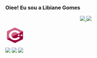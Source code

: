 ### Oiee! Eu sou a Libiane Gomes

<div align="center">
  <a href="https://github.com/libianegomes">
  <img height="180em" src="https://github-readme-stats.vercel.app/api?username=libianegomes&show_icons=true&theme=radical&include_all_commits=true&count_private=true"/>
  <img height="180em" src="https://github-readme-stats.vercel.app/api/top-langs/?username=libianegomes&layout=compact&langs_count=7&theme=radical"/>
 </div>   
 <div style="display: inline_block"><br>
  <img align="center" alt="Rafa-Js" height="50" width="60" src="https://github.com/devicons/devicon/blob/master/icons/cplusplus/cplusplus-original.svg">
 </div>
  
  
    
  
  
  
   <div> 
     
 <a href="https://discord.gg/wagxzStdcR" target="_blank"><img src="https://img.shields.io/badge/Discord-7289DA?style=for-the-badge&logo=discord&logoColor=white" target="_blank"></a> 
  <a href = "mailto:libianegomes12@gmail.com"><img src="https://img.shields.io/badge/-Gmail-%23333?style=for-the-badge&logo=gmail&logoColor=white" target="_blank"></a>
  <a href="https://www.linkedin.com/in/libiane-gomes-7b174815a/" target="_blank"><img src="https://img.shields.io/badge/-LinkedIn-%230077B5?style=for-the-badge&logo=linkedin&logoColor=white" target="_blank"></a> 
  </div>
